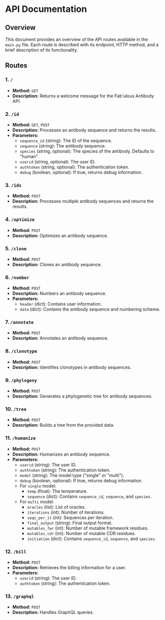 # API Documentation

## Overview
This document provides an overview of the API routes available in the `main.py` file. Each route is described with its endpoint, HTTP method, and a brief description of its functionality.

## Routes

### 1. `/`
- **Method:** `GET`
- **Description:** Returns a welcome message for the Fab'ulous Antibody API.

### 2. `/id`
- **Method:** `GET`, `POST`
- **Description:** Processes an antibody sequence and returns the results.
- **Parameters:**
  - `sequence_id` (string): The ID of the sequence.
  - `sequence` (string): The antibody sequence.
  - `species` (string, optional): The species of the antibody. Defaults to "human".
  - `userid` (string, optional): The user ID.
  - `authtoken` (string, optional): The authentication token.
  - `debug` (boolean, optional): If true, returns debug information.

### 3. `/ids`
- **Method:** `POST`
- **Description:** Processes multiple antibody sequences and returns the results.

### 4. `/optimize`
- **Method:** `POST`
- **Description:** Optimizes an antibody sequence.

### 5. `/clone`
- **Method:** `POST`
- **Description:** Clones an antibody sequence.

### 6. `/number`
- **Method:** `POST`
- **Description:** Numbers an antibody sequence.
- **Parameters:**
  - `header` (dict): Contains user information.
  - `data` (dict): Contains the antibody sequence and numbering scheme.

### 7. `/annotate`
- **Method:** `POST`
- **Description:** Annotates an antibody sequence.

### 8. `/clonotype`
- **Method:** `POST`
- **Description:** Identifies clonotypes in antibody sequences.

### 9. `/phylogeny`
- **Method:** `POST`
- **Description:** Generates a phylogenetic tree for antibody sequences.

### 10. `/tree`
- **Method:** `POST`
- **Description:** Builds a tree from the provided data.

### 11. `/humanize`
- **Method:** `POST`
- **Description:** Humanizes an antibody sequence.
- **Parameters:**
  - `userid` (string): The user ID.
  - `authtoken` (string): The authentication token.
  - `model` (string): The model type ("single" or "multi").
  - `debug` (boolean, optional): If true, returns debug information.
  - For `single` model:
    - `temp` (float): The temperature.
    - `sequence` (dict): Contains `sequence_id`, `sequence`, and `species`.
  - For `multi` model:
    - `oracles` (list): List of oracles.
    - `iterations` (int): Number of iterations.
    - `seqs_per_it` (int): Sequences per iteration.
    - `final_output` (string): Final output format.
    - `mutables_fwr` (int): Number of mutable framework residues.
    - `mutables_cdr` (int): Number of mutable CDR residues.
    - `initiation` (dict): Contains `sequence_id`, `sequence`, and `species`.

### 12. `/bill`
- **Method:** `POST`
- **Description:** Retrieves the billing information for a user.
- **Parameters:**
  - `userid` (string): The user ID.
  - `authtoken` (string): The authentication token.

### 13. `/graphql`
- **Method:** `POST`
- **Description:** Handles GraphQL queries.

